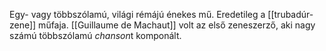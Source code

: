 Egy- vagy többszólamú, világi rémájú énekes mű. Eredetileg a [[trubadúr-zene]] műfaja. [[Guillaume de Machaut]] volt az első zeneszerző, aki nagy számú többszólamú *chanson*t komponált.